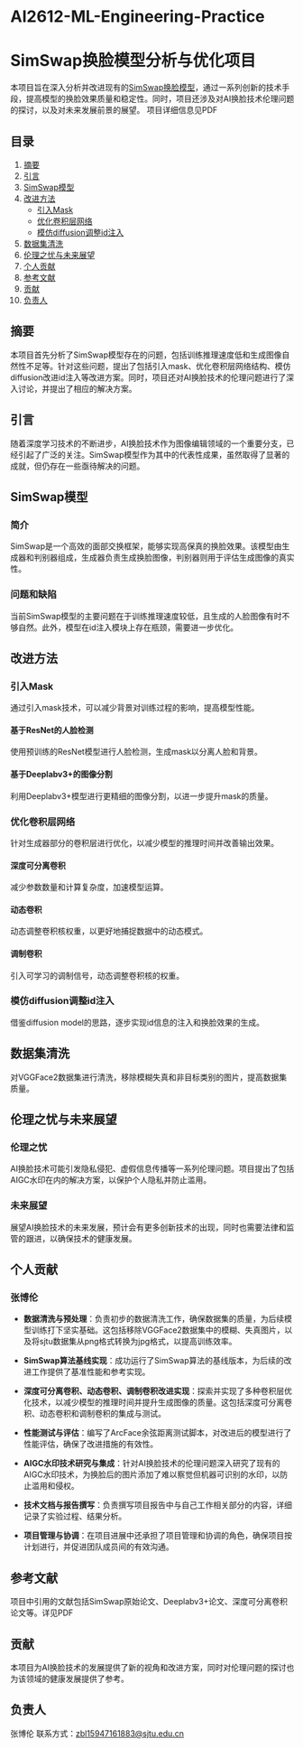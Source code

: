 # AI2612-ML-Engineering-Practice
# SimSwap换脸模型分析与优化项目
本项目旨在深入分析并改进现有的[SimSwap换脸模型](https://github.com/neuralchen/SimSwap)，通过一系列创新的技术手段，提高模型的换脸效果质量和稳定性。同时，项目还涉及对AI换脸技术伦理问题的探讨，以及对未来发展前景的展望。
项目详细信息见PDF
## 目录
1. [摘要](#摘要)
2. [引言](#引言)
3. [SimSwap模型](#simswap模型)
4. [改进方法](#改进方法)
   - [引入Mask](#引入mask)
   - [优化卷积层网络](#优化卷积层网络)
   - [模仿diffusion调整id注入](#模仿diffusion调整id注入)
5. [数据集清洗](#数据集清洗)
6. [伦理之忧与未来展望](#伦理之忧与未来展望)
7. [个人贡献](#个人贡献)
8. [参考文献](#参考文献)
9. [贡献](#贡献)
10. [负责人](#负责人)

## 摘要
本项目首先分析了SimSwap模型存在的问题，包括训练推理速度低和生成图像自然性不足等。针对这些问题，提出了包括引入mask、优化卷积层网络结构、模仿diffusion改进id注入等改进方案。同时，项目还对AI换脸技术的伦理问题进行了深入讨论，并提出了相应的解决方案。

## 引言
随着深度学习技术的不断进步，AI换脸技术作为图像编辑领域的一个重要分支，已经引起了广泛的关注。SimSwap模型作为其中的代表性成果，虽然取得了显著的成就，但仍存在一些亟待解决的问题。

## SimSwap模型
### 简介
SimSwap是一个高效的面部交换框架，能够实现高保真的换脸效果。该模型由生成器和判别器组成，生成器负责生成换脸图像，判别器则用于评估生成图像的真实性。

### 问题和缺陷
当前SimSwap模型的主要问题在于训练推理速度较低，且生成的人脸图像有时不够自然。此外，模型在id注入模块上存在瓶颈，需要进一步优化。

## 改进方法
### 引入Mask
通过引入mask技术，可以减少背景对训练过程的影响，提高模型性能。

#### 基于ResNet的人脸检测
使用预训练的ResNet模型进行人脸检测，生成mask以分离人脸和背景。

#### 基于Deeplabv3+的图像分割
利用Deeplabv3+模型进行更精细的图像分割，以进一步提升mask的质量。

### 优化卷积层网络
针对生成器部分的卷积层进行优化，以减少模型的推理时间并改善输出效果。

#### 深度可分离卷积
减少参数数量和计算复杂度，加速模型运算。

#### 动态卷积
动态调整卷积核权重，以更好地捕捉数据中的动态模式。

#### 调制卷积
引入可学习的调制信号，动态调整卷积核的权重。

### 模仿diffusion调整id注入
借鉴diffusion model的思路，逐步实现id信息的注入和换脸效果的生成。

## 数据集清洗
对VGGFace2数据集进行清洗，移除模糊失真和非目标类别的图片，提高数据集质量。

## 伦理之忧与未来展望
### 伦理之忧
AI换脸技术可能引发隐私侵犯、虚假信息传播等一系列伦理问题。项目提出了包括AIGC水印在内的解决方案，以保护个人隐私并防止滥用。

### 未来展望
展望AI换脸技术的未来发展，预计会有更多创新技术的出现，同时也需要法律和监管的跟进，以确保技术的健康发展。

## 个人贡献
  ### 张博伦

- **数据清洗与预处理**：负责初步的数据清洗工作，确保数据集的质量，为后续模型训练打下坚实基础。这包括移除VGGFace2数据集中的模糊、失真图片，以及将sjtu数据集从png格式转换为jpg格式，以提高训练效率。

- **SimSwap算法基线实现**：成功运行了SimSwap算法的基线版本，为后续的改进工作提供了基准性能和参考实现。

- **深度可分离卷积、动态卷积、调制卷积改进实现**：探索并实现了多种卷积层优化技术，以减少模型的推理时间并提升生成图像的质量。这包括深度可分离卷积、动态卷积和调制卷积的集成与测试。

- **性能测试与评估**：编写了ArcFace余弦距离测试脚本，对改进后的模型进行了性能评估，确保了改进措施的有效性。

- **AIGC水印技术研究与集成**：针对AI换脸技术的伦理问题深入研究了现有的AIGC水印技术，为换脸后的图片添加了难以察觉但机器可识别的水印，以防止滥用和侵权。

- **技术文档与报告撰写**：负责撰写项目报告中与自己工作相关部分的内容，详细记录了实验过程、结果分析。

- **项目管理与协调**：在项目进展中还承担了项目管理和协调的角色，确保项目按计划进行，并促进团队成员间的有效沟通。

## 参考文献
项目中引用的文献包括SimSwap原始论文、Deeplabv3+论文、深度可分离卷积论文等。详见PDF

## 贡献
本项目为AI换脸技术的发展提供了新的视角和改进方案，同时对伦理问题的探讨也为该领域的健康发展提供了参考。

## 负责人
张博伦 联系方式：zbl15947161883@sjtu.edu.cn
